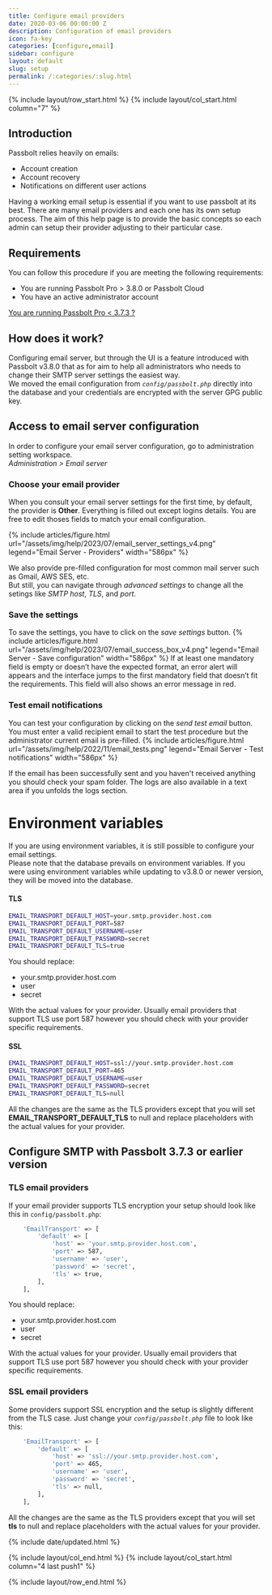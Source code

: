 ```yaml
---
title: Configure email providers
date: 2020-03-06 00:00:00 Z
description: Configuration of email providers
icon: fa-key
categories: [configure,email]
sidebar: configure
layout: default
slug: setup
permalink: /:categories/:slug.html
---
```


{% include layout/row_start.html %}
{% include layout/col_start.html column="7" %}

## Introduction

Passbolt relies heavily on emails:
  - Account creation
  - Account recovery
  - Notifications on different user actions

Having a working email setup is essential if you want to use passbolt at its best. There are many email providers
and each one has its own setup process. The aim of this help page is to provide the basic concepts so each admin
can setup their provider adjusting to their particular case.

## Requirements
You can follow this procedure if you are meeting the following requirements:

- You are running Passbolt Pro > 3.8.0 or Passbolt Cloud
- You have an active administrator account

[You are running Passbolt Pro < 3.7.3 ?](#outdated) 

## How does it work?
Configuring email server, but through the UI is a feature introduced with Passbolt v3.8.0 that as for aim to help all administrators who needs to change their SMTP server settings the easiest way. <br> 
We moved the email configuration from *`config/passbolt.php`* directly into the database and your credentials are encrypted with the server GPG public key.

## Access to email server configuration
In order to configure your email server configuration, go to administration setting workspace. <br>
*Administration > Email server*

### Choose your email provider
When you consult your email server settings for the first time, by default, the provider is **Other**. Everything is filled out except logins details. You are free to edit thoses fields to match your email configuration. 

{% include articles/figure.html url="/assets/img/help/2023/07/email_server_settings_v4.png" legend="Email Server - Providers" width="586px" %}

We also provide pre-filled configuration for most common mail server such as Gmail, AWS SES, etc. 
<br>
But still, you can navigate through *advanced settings* to change all the setings like *SMTP host*, *TLS*, and *port*.

### Save the settings
To save the settings, you have to click on the *save settings* button.
{% include articles/figure.html url="/assets/img/help/2023/07/email_success_box_v4.png" legend="Email Server - Save configuration" width="586px" %}
If at least one mandatory field is empty or doesn’t have the expected format, an error alert will appears and the interface jumps to the first mandatory field that doesn’t fit the requirements. This field will also shows an error message in red.

### Test email notifications
You can test your configuration by clicking on the *send test email* button. You must enter a valid recipient email to start the test procedure but the administrator current email is pre-filled.
{% include articles/figure.html url="/assets/img/help/2022/11/email_tests.png" legend="Email Server - Test notifications" width="586px" %}


If the email has been successfully sent and you haven't received anything you should check your spam folder.
The logs are also available in a text area if you unfolds the logs section.
<br>

# Environment variables
If you are using environment variables, it is still possible to configure your email settings. 
<br>
Please note that the database prevails on environment variables. If you were using environment variables while updating to v3.8.0 or newer version, they will be moved into the database.

#### TLS
```bash
EMAIL_TRANSPORT_DEFAULT_HOST=your.smtp.provider.host.com
EMAIL_TRANSPORT_DEFAULT_PORT=587
EMAIL_TRANSPORT_DEFAULT_USERNAME=user
EMAIL_TRANSPORT_DEFAULT_PASSWORD=secret
EMAIL_TRANSPORT_DEFAULT_TLS=true
```
You should replace:
- your.smtp.provider.host.com
- user
- secret
 
With the actual values for your provider. Usually email providers that support TLS use port 587 however you should check with your provider specific requirements.

#### SSL
```bash
EMAIL_TRANSPORT_DEFAULT_HOST=ssl://your.smtp.provider.host.com
EMAIL_TRANSPORT_DEFAULT_PORT=465
EMAIL_TRANSPORT_DEFAULT_USERNAME=user
EMAIL_TRANSPORT_DEFAULT_PASSWORD=secret
EMAIL_TRANSPORT_DEFAULT_TLS=null
```

All the changes are the same as the TLS providers except that you will set **EMAIL_TRANSPORT_DEFAULT_TLS** to null and replace placeholders with the actual values for your provider.

## <a name="outdated"></a> Configure SMTP with Passbolt 3.7.3 or earlier version



### TLS email providers 

If your email provider supports TLS encryption your setup should look like this in `config/passbolt.php`:

```bash
    'EmailTransport' => [
        'default' => [
            'host' => 'your.smtp.provider.host.com',
            'port' => 587,
            'username' => 'user',
            'password' => 'secret',
            'tls' => true,
        ],
    ],
```
You should replace:
- your.smtp.provider.host.com
- user
- secret
  
With the actual values for your provider. 
Usually email providers that support TLS use port 587 however you should check with your provider specific
requirements.

### SSL email providers 

Some providers support SSL encryption and the setup is slightly different from the TLS case. Just change
your *`config/passbolt.php`* file to look like this:

```bash
    'EmailTransport' => [
        'default' => [
            'host' => 'ssl://your.smtp.provider.host.com',
            'port' => 465,
            'username' => 'user',
            'password' => 'secret',
            'tls' => null,
        ],
    ],
```

All the changes are the same as the TLS providers except that you will set **tls** to null and replace placeholders with the actual values for your provider.

{% include date/updated.html %}

{% include layout/col_end.html %}
{% include layout/col_start.html column="4 last push1" %}

{% include layout/row_end.html %}
